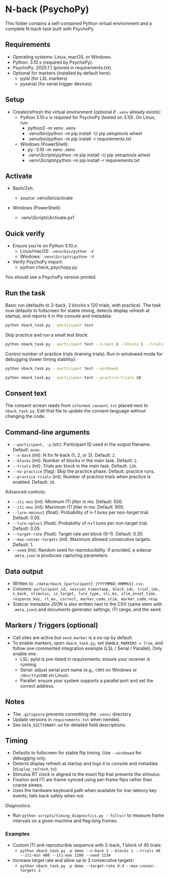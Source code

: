 # N-back (PsychoPy)

This folder contains a self-contained Python virtual environment and a complete N-back task built with PsychoPy.

## Requirements

- Operating systems: Linux, macOS, or Windows.
- Python: 3.10.x (required by PsychoPy).
- PsychoPy: 2025.1.1 (pinned in requirements.txt).
- Optional for markers (installed by default here):
  - pylsl (for LSL markers)
  - pyserial (for serial trigger devices)

## Setup

- Create/refresh the virtual environment (optional if `.venv` already exists):
  - Python 3.10.x is required for PsychoPy (tested on 3.10). On Linux, run:
    - python3 -m venv .venv
    - .venv/bin/python -m pip install -U pip setuptools wheel
    - .venv/bin/python -m pip install -r requirements.txt
  - Windows (PowerShell):
    - py -3.10 -m venv .venv
    - .venv\Scripts\python -m pip install -U pip setuptools wheel
    - .venv\Scripts\python -m pip install -r requirements.txt

## Activate

- Bash/Zsh:
  - source .venv/bin/activate
  
- Windows (PowerShell):
  - .venv\Scripts\Activate.ps1

## Quick verify

- Ensure you’re on Python 3.10.x:
  - Linux/macOS: `.venv/bin/python -V`
  - Windows: `.venv\Scripts\python -V`
- Verify PsychoPy import:
  - python check_psychopy.py

You should see a PsychoPy version printed.

## Run the task

Basic run (defaults to 2-back, 2 blocks x 120 trials, with practice). The task now defaults to fullscreen for stable timing, detects display refresh at startup, and reports it in the console and metadata:

```bash
python nback_task.py --participant test
```

Skip practice and run a small test block:

```bash
python nback_task.py --participant test --n-back 2 --blocks 1 --trials 40 --no-practice
```

Control number of practice trials (training trials):
Run in windowed mode for debugging (lower timing stability):

```bash
python nback_task.py --participant test --windowed
```


```bash
python nback_task.py --participant test --practice-trials 10
```

## Consent text

The consent screen reads from `informed_consent.txt` placed next to `nback_task.py`. Edit that file to update the consent language without changing the code.

## Command-line arguments

- `--participant, -p` (str): Participant ID used in the output filename. Default: `anon`.
- `--n-back` (int): N for N-back (1, 2, or 3). Default: `2`.
- `--blocks` (int): Number of blocks in the main task. Default: `2`.
- `--trials` (int): Trials per block in the main task. Default: `120`.
- `--no-practice` (flag): Skip the practice phase. Default: practice runs.
- `--practice-trials` (int): Number of practice trials when practice is enabled. Default: `20`.

Advanced controls:
- `--iti-min` (int): Minimum ITI jitter in ms. Default: 500.
- `--iti-max` (int): Maximum ITI jitter in ms. Default: 900.
- `--lure-nminus1` (float): Probability of n-1 lures per non-target trial. Default: 0.05.
- `--lure-nplus1` (float): Probability of n+1 lures per non-target trial. Default: 0.05.
- `--target-rate` (float): Target rate per block (0–1). Default: 0.30.
- `--max-consec-targets` (int): Maximum allowed consecutive targets. Default: 1.
- `--seed` (int): Random seed for reproducibility. If provided, a sidecar `.meta.json` is produced capturing parameters.

## Data output

- Written to `./data/nback_{participant}_{YYYYMMDD_HHMMSS}.csv`.
- Columns: `participant_id, session_timestamp, block_idx, trial_idx, n_back, stimulus, is_target, lure_type, iti_ms, stim_onset_time, response_key, rt_ms, correct, marker_code_stim, marker_code_resp`.
- Sidecar metadata JSON is also written next to the CSV (same stem with `.meta.json`) and documents generator settings, ITI range, and the seed.

## Markers / Triggers (optional)

- Call sites are active but `send_marker` is a no-op by default.
- To enable markers, open `nback_task.py`, set `ENABLE_MARKERS = True`, and follow one commented integration example (LSL / Serial / Parallel). Only enable one.
  - LSL: pylsl is pre-listed in requirements; ensure your receiver is running.
  - Serial: adjust serial port name (e.g., `COM3` on Windows or `/dev/ttyUSB0` on Linux).
  - Parallel: ensure your system supports a parallel port and set the correct address.

## Notes

- The `.gitignore` prevents committing the `.venv/` directory.
- Update versions in `requirements.txt` when needed.
- See `DATA_DICTIONARY.md` for detailed field descriptions.

## Timing

- Defaults to fullscreen for stable flip timing. Use `--windowed` for debugging only.
- Detects display refresh at startup and logs it to console and metadata (`display_refresh_hz`).
- Stimulus RT clock is aligned to the exact flip that presents the stimulus.
- Fixation and ITI are frame-synced using per-frame flips rather than coarse sleeps.
- Uses the hardware keyboard path when available for low-latency key events; falls back safely when not.

Diagnostics:
- Run `python scripts/timing_diagnostics.py --fullscr` to measure frame intervals on a given machine and flag long frames.

### Examples

- Custom ITI and reproducible sequence with 2-back, 1 block of 40 trials:
  - `python nback_task.py -p demo --n-back 2 --blocks 1 --trials 40 --iti-min 400 --iti-max 1200 --seed 1234`
- Increase target rate and allow up to 2 consecutive targets:
  - `python nback_task.py -p demo --target-rate 0.4 --max-consec-targets 2`
